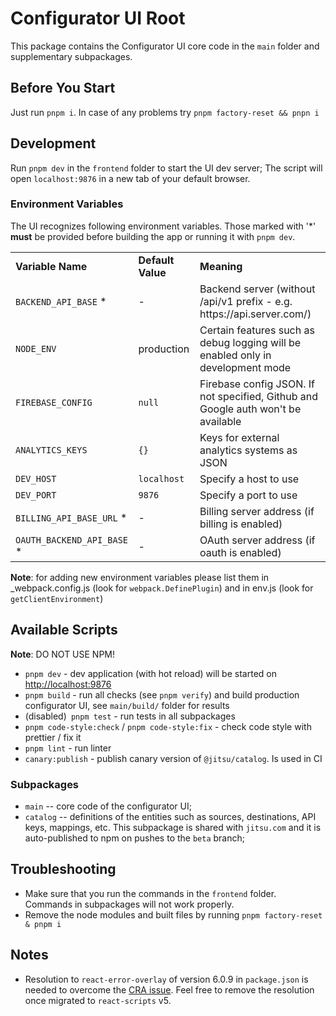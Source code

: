 # Configurator UI Root

This package contains the Configurator UI core code in the `main` folder and supplementary subpackages.

## Before You Start

Just run `pnpm i`. In case of any problems try `pnpm factory-reset && pnpn i`

## Development

Run `pnpm dev` in the `frontend` folder to start the UI dev server; The script will open `localhost:9876` in a new tab of your default browser.


### Environment Variables

The UI recognizes following environment variables. Those marked with '\*' **must** be provided
before building the app or running it with `pnpm dev`.

<table>
    <tr>
        <td><b>Variable Name</b></td>
        <td><b>Default Value</b></td>
        <td><b>Meaning</b></td>
    </tr>
    <tr>
        <td><code>BACKEND_API_BASE</code> *</td>
        <td>-</td>
        <td>Backend server (without /api/v1 prefix - e.g. https://api.server.com/)</td>
    </tr>
    <tr>
        <td><code>NODE_ENV</code></td>
        <td>production</td>
        <td>Certain features such as debug logging will be enabled only in development mode</td>
    </tr>
    <tr> 
        <td><code>FIREBASE_CONFIG</code></td>
        <td><code>null</code></td>
        <td>Firebase config JSON. If not specified, Github and Google auth won't be available</td>
    </tr>
    <tr>
        <td><code>ANALYTICS_KEYS</code></td>
        <td><code>{}</code></td>
        <td>Keys for external analytics systems as  JSON</td>
    </tr>
    <tr>
        <td><code>DEV_HOST</code></td>
        <td><code>localhost</code></td>
        <td>Specify a host to use</td>
    </tr>
    <tr>
        <td><code>DEV_PORT</code></td>
        <td><code>9876</code></td>
        <td>Specify a port to use</td>
    </tr>
    <tr>
        <td><code>BILLING_API_BASE_URL</code> *</td>
        <td>-</td>
        <td>Billing server address (if billing is enabled)</td>
    </tr>
    <tr>
        <td><code>OAUTH_BACKEND_API_BASE</code> *</td>
        <td>-</td>
        <td>OAuth server address (if oauth is enabled)</td>
    </tr>
</table>

**Note**: for adding new environment variables please list them in \_webpack.config.js
(look for `webpack.DefinePlugin`) and in env.js (look for `getClientEnvironment`)

## Available Scripts

**Note**: DO NOT USE NPM!

- `pnpm dev` - dev application (with hot reload) will be started on [http://localhost:9876](http://localhost:9876)
- `pnpm build` - run all checks (see `pnpm verify`) and build production configurator UI, see `main/build/` folder for results
- (disabled)` pnpm test` - run tests in all subpackages
- `pnpm code-style:check` / `pnpm code-style:fix` - check code style with prettier / fix it 
- `pnpm lint` - run linter
- `canary:publish` - publish canary version of `@jitsu/catalog`. Is used in CI

### Subpackages

- `main` -- core code of the configurator UI;
- `catalog` -- definitions of the entities such as sources, destinations, API keys, mappings, etc. This subpackage is shared with `jitsu.com` and it is auto-published to npm on pushes to the `beta` branch;

## Troubleshooting

- Make sure that you run the commands in the `frontend` folder. Commands in subpackages will not work properly.
- Remove the node modules and built files by running `pnpm factory-reset & pnpm i`

## Notes

- Resolution to `react-error-overlay` of version 6.0.9 in `package.json` is needed to overcome the [CRA issue](https://github.com/facebook/create-react-app/issues/11771#issuecomment-995904234). Feel free to remove the resolution once migrated to `react-scripts` v5.
